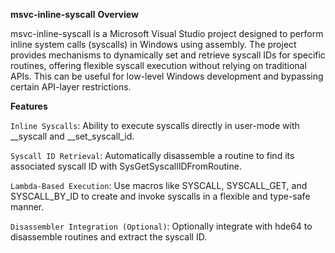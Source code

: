 **msvc-inline-syscall**
**Overview**

msvc-inline-syscall is a Microsoft Visual Studio project designed to perform inline system calls (syscalls) in Windows using assembly. The project provides mechanisms to dynamically set and retrieve syscall IDs for specific routines, offering flexible      syscall execution without relying on traditional APIs. This can be useful for low-level Windows development and bypassing certain API-layer restrictions.

**Features**

`Inline Syscalls`: Ability to execute syscalls directly in user-mode with __syscall and __set_syscall_id.

`Syscall ID Retrieval`: Automatically disassemble a routine to find its associated syscall ID with SysGetSyscallIDFromRoutine.

`Lambda-Based Execution`: Use macros like SYSCALL, SYSCALL_GET, and SYSCALL_BY_ID to create and invoke syscalls in a flexible and type-safe manner.

`Disassembler Integration (Optional)`: Optionally integrate with hde64 to disassemble routines and extract the syscall ID.

